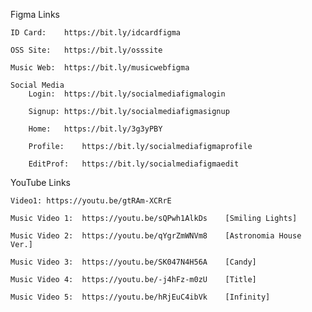Figma Links

    ID Card:    https://bit.ly/idcardfigma

    OSS Site:   https://bit.ly/osssite

    Music Web:  https://bit.ly/musicwebfigma

    Social Media
        Login:  https://bit.ly/socialmediafigmalogin

        Signup: https://bit.ly/socialmediafigmasignup

        Home:   https://bit.ly/3g3yPBY

        Profile:    https://bit.ly/socialmediafigmaprofile

        EditProf:   https://bit.ly/socialmediafigmaedit

YouTube Links

    Video1: https://youtu.be/gtRAm-XCRrE
    
    Music Video 1:  https://youtu.be/sQPwh1AlkDs    [Smiling Lights]

    Music Video 2:  https://youtu.be/qYgrZmWNVm8    [Astronomia House Ver.]

    Music Video 3:  https://youtu.be/SK047N4H56A    [Candy]

    Music Video 4:  https://youtu.be/-j4hFz-m0zU    [Title]

    Music Video 5:  https://youtu.be/hRjEuC4ibVk    [Infinity]